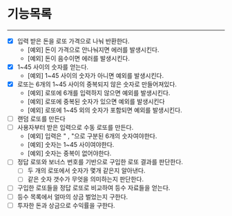 # 기능목록

---

- [x] 입력 받은 돈을 로또 가격으로 나눠 반환한다.
    - [예외] 돈이 가격으로 안나눠지면 에러를 발생시킨다.
    - [예외] 돈이 음수이면 에러를 발생시킨다.
- [x] 1~45 사이의 숫자를 얻는다.
    - [예외] 1~45 사이의 숫자가 아니면 예외를 발생시킨다.
- [x] 로또는 6개의 1~45 사이의 중복되지 않은 숫자로 만들어져있다.
    - [예외] 로또에 6개를 입력하지 않으면 예외를 발생시킨다.
    - [예외] 로또에 중복된 숫자가 있으면 예외를 발생시킨다
    - [예외] 로또에 1~45 외의 숫자가 포함되면 예외를 발생시킨다.
- [ ] 랜덤 로또를 만든다
- [ ] 사용자부터 받은 입력으로 수동 로또를 만든다.
    - [예외] 입력은 " , "으로 구분된 6개의 숫자여야한다.
    - [예외] 숫자는 1~45 사이여야한다.
    - [예외] 숫자는 중복이 없어야한다.
- [ ] 정답 로또와 보너스 번호를 기반으로 구입한 로또 결과를 판단한다.
    - [ ] 두 개의 로또에서 숫자가 몇개 같은지 알아낸다.
    - [ ] 같은 숫자 갯수가 무엇을 의미하는지 판단한다.
- [ ] 구입한 로또들을 정답 로또로 비교하여 등수 자료들을 얻는다.
- [ ] 등수 목록에서 얼마의 상금 벌었는지 구한다.
- [ ] 투자한 돈과 상금으로 수익률을 구한다.